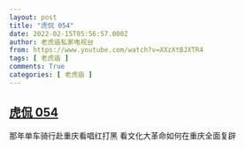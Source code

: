 ```yaml
---
layout: post
title: "虎侃 054"
date: 2022-02-15T05:56:57.000Z
author: 老虎庙私家电视台
from: https://www.youtube.com/watch?v=XXzXtBJXTR4
tags: [ 老虎庙 ]
comments: True
categories: [ 老虎庙 ]
---
```

<!--1644904617000-->
[虎侃 054](https://www.youtube.com/watch?v=XXzXtBJXTR4)
------

<div>
那年单车骑行赴重庆看唱红打黑 看文化大革命如何在重庆全面复辟
</div>
